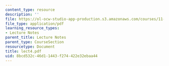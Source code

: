 ```yaml
---
content_type: resource
description: ''
file: https://ol-ocw-studio-app-production.s3.amazonaws.com/courses/11-204-planning-communications-and-digital-media-fall-2004/8bcd532c46d11443f274422e32ebaa44_lect4.pdf
file_type: application/pdf
learning_resource_types:
- Lecture Notes
parent_title: Lecture Notes
parent_type: CourseSection
resourcetype: Document
title: lect4.pdf
uid: 8bcd532c-46d1-1443-f274-422e32ebaa44
---
```

